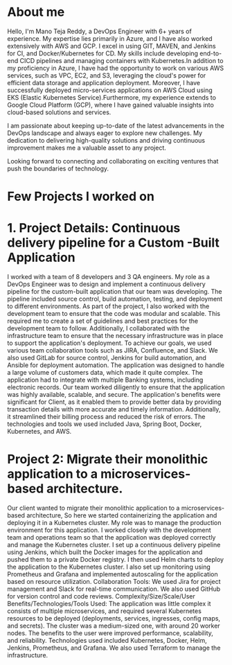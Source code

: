 # About me

Hello, I'm Mano Teja Reddy, a DevOps Engineer with 6+ years of experience. My expertise lies primarily in Azure, and I have also worked extensively with AWS and GCP. I excel in using GIT, MAVEN, and Jenkins for CI, and Docker/Kubernetes for CD. My skills include developing end-to-end CICD pipelines and managing containers with Kubernetes.In addition to my proficiency in Azure, I have had the opportunity to work on various AWS services, such as VPC, EC2, and S3, leveraging the cloud's power for efficient data storage and application deployment. Moreover, I have successfully deployed micro-services applications on AWS Cloud using EKS (Elastic Kubernetes Service).Furthermore, my experience extends to Google Cloud Platform (GCP), where I have gained valuable insights into cloud-based solutions and services.


I am passionate about keeping up-to-date of the latest advancements in the DevOps landscape and always eager to explore new challenges. My dedication to delivering high-quality solutions and driving continuous improvement makes me a valuable asset to any project.

Looking forward to connecting and collaborating on exciting ventures that push the boundaries of technology.

# Few Projects I worked on

# 1. Project Details: Continuous delivery pipeline for a Custom -Built Application
I worked with a team of 8 developers and 3 QA engineers. My role as a DevOps Engineer was to design and implement a continuous delivery pipeline for the custom-built application that our team was developing. The pipeline included source control, build automation, testing, and deployment to different environments.
As part of the project, I also worked with the development team to ensure that the code was modular and scalable. This required me to create a set of guidelines and best practices for the development team to follow. Additionally, I collaborated with the infrastructure team to ensure that the necessary infrastructure was in place to support the application's deployment.
To achieve our goals, we used various team collaboration tools such as JIRA, Confluence, and Slack. We also used GitLab for source control, Jenkins for build automation, and Ansible for deployment automation.
The application was designed to handle a large volume of customers data, which made it quite complex. The application had to integrate with multiple Banking systems, including electronic records. Our team worked diligently to ensure that the application was highly available, scalable, and secure.
The application's benefits were significant for Client, as it enabled them to provide better data by providing transaction details with more accurate and timely information. Additionally, it streamlined their billing process and reduced the risk of errors. The technologies and tools we used included Java, Spring Boot, Docker, Kubernetes, and AWS.

# Project 2: Migrate their monolithic application to a microservices-based architecture.
Our client wanted to migrate their monolithic application to a microservices-based architecture, So here we started containerizing the application and deploying it in a Kubernetes cluster. My role was to manage the production environment for this application. I worked closely with the development team and operations team so that the application was deployed correctly and manage the Kubernetes cluster.
I set up a continuous delivery pipeline using Jenkins, which built the Docker images for the application and pushed them to a private Docker registry. I then used Helm charts to deploy the application to the Kubernetes cluster. I also set up monitoring using Prometheus and Grafana and implemented autoscaling for the application based on resource utilization.
Collaboration Tools:
We used Jira for project management and Slack for real-time communication. We also used GitHub for version control and code reviews.
Complexity/Size/Scale/User Benefits/Technologies/Tools Used:
The application was little complex it consists of multiple microservices, and required several Kubernetes resources to be deployed (deployments, services, ingresses, config maps, and secrets). The cluster was a medium-sized one, with around 20 worker nodes. The benefits to the user were improved performance, scalability, and reliability. Technologies used included Kubernetes, Docker, Helm, Jenkins, Prometheus, and Grafana. We also used Terraform to manage the infrastructure.





